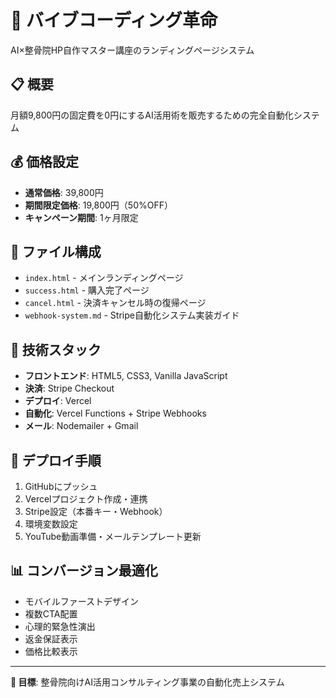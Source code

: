 # 🚀 バイブコーディング革命

AI×整骨院HP自作マスター講座のランディングページシステム

## 📋 概要

月額9,800円の固定費を0円にするAI活用術を販売するための完全自動化システム

## 💰 価格設定

- **通常価格**: 39,800円
- **期間限定価格**: 19,800円（50%OFF）
- **キャンペーン期間**: 1ヶ月限定

## 📁 ファイル構成

- `index.html` - メインランディングページ
- `success.html` - 購入完了ページ
- `cancel.html` - 決済キャンセル時の復帰ページ
- `webhook-system.md` - Stripe自動化システム実装ガイド

## 🔧 技術スタック

- **フロントエンド**: HTML5, CSS3, Vanilla JavaScript
- **決済**: Stripe Checkout
- **デプロイ**: Vercel
- **自動化**: Vercel Functions + Stripe Webhooks
- **メール**: Nodemailer + Gmail

## 🚀 デプロイ手順

1. GitHubにプッシュ
2. Vercelプロジェクト作成・連携
3. Stripe設定（本番キー・Webhook）
4. 環境変数設定
5. YouTube動画準備・メールテンプレート更新

## 📊 コンバージョン最適化

- モバイルファーストデザイン
- 複数CTA配置
- 心理的緊急性演出
- 返金保証表示
- 価格比較表示

---

**🎯 目標**: 整骨院向けAI活用コンサルティング事業の自動化売上システム